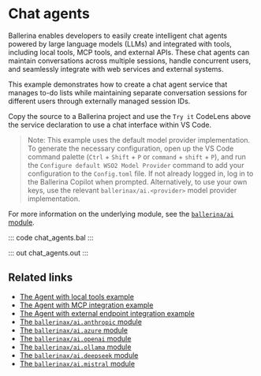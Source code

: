 # Chat agents

Ballerina enables developers to easily create intelligent chat agents powered by large language models (LLMs) and integrated with tools, including local tools, MCP tools, and external APIs. These chat agents can maintain conversations across multiple sessions, handle concurrent users, and seamlessly integrate with web services and external systems.

This example demonstrates how to create a chat agent service that manages to-do lists while maintaining separate conversation sessions for different users through externally managed session IDs.

Copy the source to a Ballerina project and use the `Try it` CodeLens above the service declaration to use a chat interface within VS Code. 

> Note: This example uses the default model provider implementation. To generate the necessary configuration, open up the VS Code command palette (`Ctrl` + `Shift` + `P` or `command` + `shift` + `P`), and run the `Configure default WSO2 Model Provider` command to add your configuration to the `Config.toml` file. If not already logged in, log in to the Ballerina Copilot when prompted. Alternatively, to use your own keys, use the relevant `ballerinax/ai.<provider>` model provider implementation.

For more information on the underlying module, see the [`ballerina/ai` module](https://lib.ballerina.io/ballerina/ai/latest/).

::: code chat_agents.bal :::

::: out chat_agents.out :::

## Related links
- [The Agent with local tools example](/learn/by-example/ai-agent-local-tools)
- [The Agent with MCP integration example](/learn/by-example/ai-agent-mcp-integration)
- [The Agent with external endpoint integration example](/learn/by-example/ai-agent-external-endpoint-integration)
- [The `ballerinax/ai.anthropic` module](https://central.ballerina.io/ballerinax/ai.anthropic/latest)
- [The `ballerinax/ai.azure` module](https://central.ballerina.io/ballerinax/ai.azure/latest)
- [The `ballerinax/ai.openai` module](https://central.ballerina.io/ballerinax/ai.openai/latest)
- [The `ballerinax/ai.ollama` module](https://central.ballerina.io/ballerinax/ai.ollama/latest)
- [The `ballerinax/ai.deepseek` module](https://central.ballerina.io/ballerinax/ai.deepseek/latest)
- [The `ballerinax/ai.mistral` module](https://central.ballerina.io/ballerinax/ai.mistral/latest)
